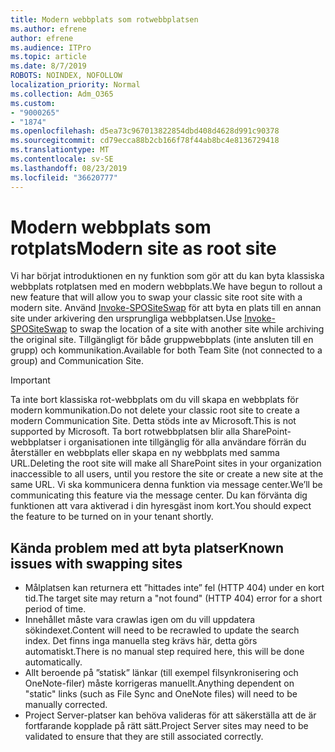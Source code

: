 ```yaml
---
title: Modern webbplats som rotwebbplatsen
ms.author: efrene
author: efrene
ms.audience: ITPro
ms.topic: article
ms.date: 8/7/2019
ROBOTS: NOINDEX, NOFOLLOW
localization_priority: Normal
ms.collection: Adm_O365
ms.custom:
- "9000265"
- "1874"
ms.openlocfilehash: d5ea73c967013822854dbd408d4628d991c90378
ms.sourcegitcommit: cd79ecca88b2cb166f78f44ab8bc4e8136729418
ms.translationtype: MT
ms.contentlocale: sv-SE
ms.lasthandoff: 08/23/2019
ms.locfileid: "36620777"
---
```

# <a name="modern-site-as-root-site"></a><span data-ttu-id="1537a-102">Modern webbplats som rotplats</span><span class="sxs-lookup"><span data-stu-id="1537a-102">Modern site as root site</span></span>

<span data-ttu-id="1537a-103">Vi har börjat introduktionen en ny funktion som gör att du kan byta klassiska webbplats rotplatsen med en modern webbplats.</span><span class="sxs-lookup"><span data-stu-id="1537a-103">We have begun to rollout a new feature that will allow you to swap your classic site root site with a modern site.</span></span> <span data-ttu-id="1537a-104">Använd [Invoke-SPOSiteSwap](https://docs.microsoft.com/powershell/module/sharepoint-online/invoke-spositeswap?view=sharepoint-ps) för att byta en plats till en annan site under arkivering den ursprungliga webbplatsen.</span><span class="sxs-lookup"><span data-stu-id="1537a-104">Use [Invoke-SPOSiteSwap](https://docs.microsoft.com/powershell/module/sharepoint-online/invoke-spositeswap?view=sharepoint-ps) to swap the location of a site with another site while archiving the original site.</span></span> <span data-ttu-id="1537a-105">Tillgängligt för både gruppwebbplats (inte ansluten till en grupp) och kommunikation.</span><span class="sxs-lookup"><span data-stu-id="1537a-105">Available for both Team Site (not connected to a group) and Communication Site.</span></span> 

>[!Important]
> <span data-ttu-id="1537a-106">Ta inte bort klassiska rot-webbplats om du vill skapa en webbplats för modern kommunikation.</span><span class="sxs-lookup"><span data-stu-id="1537a-106">Do not delete your classic root site to create a modern Communication Site.</span></span> <span data-ttu-id="1537a-107">Detta stöds inte av Microsoft.</span><span class="sxs-lookup"><span data-stu-id="1537a-107">This is not supported by Microsoft.</span></span> <span data-ttu-id="1537a-108">Ta bort rotwebbplatsen blir alla SharePoint-webbplatser i organisationen inte tillgänglig för alla användare förrän du återställer en webbplats eller skapa en ny webbplats med samma URL.</span><span class="sxs-lookup"><span data-stu-id="1537a-108">Deleting the root site will make all SharePoint sites in your organization inaccessible to all users, until you restore the site or create a new site at the same URL.</span></span> <span data-ttu-id="1537a-109">Vi ska kommunicera denna funktion via message center.</span><span class="sxs-lookup"><span data-stu-id="1537a-109">We’ll be communicating this feature via the message center.</span></span> <span data-ttu-id="1537a-110">Du kan förvänta dig funktionen att vara aktiverad i din hyresgäst inom kort.</span><span class="sxs-lookup"><span data-stu-id="1537a-110">You should expect the feature to be turned on in your tenant shortly.</span></span>

## <a name="known-issues-with-swapping-sites"></a><span data-ttu-id="1537a-111">Kända problem med att byta platser</span><span class="sxs-lookup"><span data-stu-id="1537a-111">Known issues with swapping sites</span></span>
- <span data-ttu-id="1537a-112">Målplatsen kan returnera ett ”hittades inte” fel (HTTP 404) under en kort tid.</span><span class="sxs-lookup"><span data-stu-id="1537a-112">The target site may return a "not found" (HTTP 404) error for a short period of time.</span></span>
- <span data-ttu-id="1537a-113">Innehållet måste vara crawlas igen om du vill uppdatera sökindexet.</span><span class="sxs-lookup"><span data-stu-id="1537a-113">Content will need to be recrawled to update the search index.</span></span> <span data-ttu-id="1537a-114">Det finns inga manuella steg krävs här, detta görs automatiskt.</span><span class="sxs-lookup"><span data-stu-id="1537a-114">There is no manual step required here, this will be done automatically.</span></span>
- <span data-ttu-id="1537a-115">Allt beroende på ”statisk” länkar (till exempel filsynkronisering och OneNote-filer) måste korrigeras manuellt.</span><span class="sxs-lookup"><span data-stu-id="1537a-115">Anything dependent on "static" links (such as File Sync and OneNote files) will need to be manually corrected.</span></span>
- <span data-ttu-id="1537a-116">Project Server-platser kan behöva valideras för att säkerställa att de är fortfarande kopplade på rätt sätt.</span><span class="sxs-lookup"><span data-stu-id="1537a-116">Project Server sites may need to be validated to ensure that they are still associated correctly.</span></span> 
